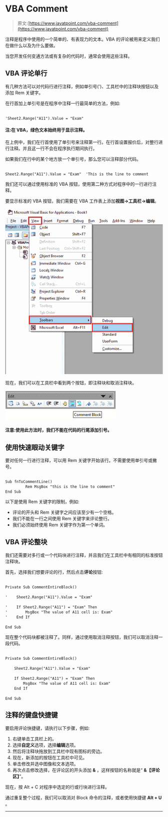 # VBA Comment

> 原文:[https://www.javatpoint.com/vba-comment](https://www.javatpoint.com/vba-comment)

注释是程序中使用的一个简单的、有表现力的文本。VBA 的评论被用来定义我们在做什么以及为什么要做。

当您开发任何变通方法或有复杂的代码时，通常会使用这些注释。

## VBA 评论单行

有几种方法可以对代码行进行注释，例如单引号(')、工具栏中的注释块按钮以及添加 Rem 关键字。

在行首加上单引号是在程序中注释一行最简单的方法，例如:

```

'Sheet2.Range("A11").Value = "Exam"

```

#### 注:在 VBA，绿色文本始终用于显示注释。

在上例中，我们在行首使用了单引号来注释第一行。在行首设置报价后，对整行进行注释。并且这一行不会在程序执行期间执行。

如果我们在行中的某个地方放一个单引号，那么您可以注释部分代码。

```

Sheet2.Range("A11").Value = "Exam"  'This is the line to comment 

```

我们还可以通过使用标准的 VBA 按钮，使用第二种方式对程序中的一行进行注释。

要显示标准的 VBA 按钮，我们需要在 VBA 工作表上添加**视图→工具栏→编辑**。

![VBA Comment](img/cb4396195c2da2a4108dd7771089a3b7.png)

现在，我们可以在工具栏中看到两个按钮，即注释块和取消注释块。

![VBA Comment](img/62960539511dd0f21145502a7fd01af9.png)

#### 注意:使用此方法时，我们不能在代码的行尾添加引号。

## 使用快速眼动关键字

要对任何一行进行注释，可以用 Rem 关键字开始该行。不需要使用单引号或撇号。

```

Sub fnToCommentLine()
         Rem MsgBox "this is the line to comment"
End Sub 

```

以下是使用 Rem 关键字的限制，例如:

*   评论的开头和 Rem 关键字之间应该至少有一个空格。
*   我们不能在一行之间使用 Rem 关键字来评论整行。
*   我们必须始终使用 Rem 关键字作为第一个单词。

## VBA 评论整块

我们还需要对多行或一个代码块进行注释，并且我们在工具栏中有相同的标准按钮注释块。

首先，选择我们想要评论的行，然后点击**评论**按钮:

```

Private Sub CommentEntireBlock()

'    Sheet2.Range("A11").Value = "Exam"

'    If Sheet2.Range("A11") = "Exam" Then
'        MsgBox "The value of A11 cell is: Exam"
'    End If

End Sub

```

现在整个代码块都被注释了。同样，通过使用取消注释按钮，我们可以取消注释一段代码。

```

Private Sub CommentEntireBlock()

    Sheet2.Range("A11").Value = "Exam"

    If Sheet2.Range("A11") = "Exam" Then
        MsgBox "The value of A11 cell is: Exam"
    End If

End Sub

```

## 注释的键盘快捷键

要启用评论快捷键，请执行以下步骤，例如:

1.  右键单击工具栏上的。
2.  选择**自定义**选项，选择**编辑**选项。
3.  然后将注释块拖放到工具栏中现有图标的旁边。
4.  现在，新添加的按钮在工具栏中可见。
5.  单击修改并选中图像和文本选项。
6.  再次点击修改选择，在评论区的开头添加 **&** ，这样按钮的名称就是“ **&【评论区】**”。

现在，按 Alt + C 对程序中选定的行或行块进行注释。

通过重复整个过程，我们可以取消对 Block 命令的注释，或者使用快捷键 **Alt + U** 。

* * *